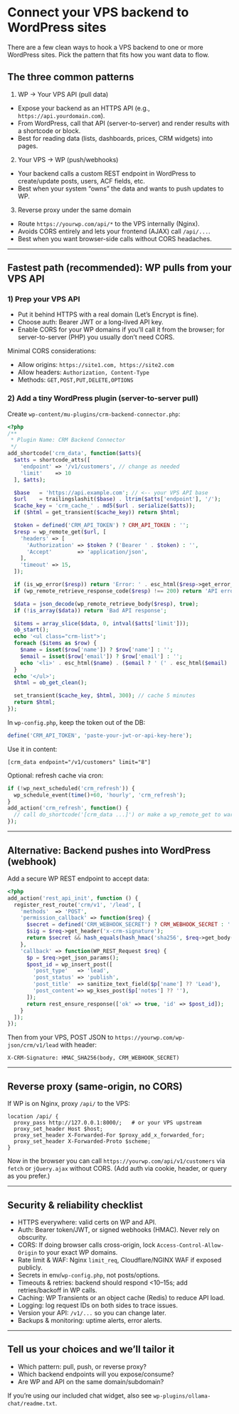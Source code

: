 # Connect your VPS backend to WordPress sites

There are a few clean ways to hook a VPS backend to one or more WordPress sites. Pick the pattern that fits how you want data to flow.

## The three common patterns

1) WP → Your VPS API (pull data)

- Expose your backend as an HTTPS API (e.g., `https://api.yourdomain.com`).
- From WordPress, call that API (server-to-server) and render results with a shortcode or block.
- Best for reading data (lists, dashboards, prices, CRM widgets) into pages.

2) Your VPS → WP (push/webhooks)

- Your backend calls a custom REST endpoint in WordPress to create/update posts, users, ACF fields, etc.
- Best when your system “owns” the data and wants to push updates to WP.

3) Reverse proxy under the same domain

- Route `https://yourwp.com/api/*` to the VPS internally (Nginx).
- Avoids CORS entirely and lets your frontend (AJAX) call `/api/...`.
- Best when you want browser-side calls without CORS headaches.

---

## Fastest path (recommended): WP pulls from your VPS API

### 1) Prep your VPS API

- Put it behind HTTPS with a real domain (Let’s Encrypt is fine).
- Choose auth: Bearer JWT or a long-lived API key.
- Enable CORS for your WP domains if you’ll call it from the browser; for server-to-server (PHP) you usually don’t need CORS.

Minimal CORS considerations:
- Allow origins: `https://site1.com, https://site2.com`
- Allow headers: `Authorization, Content-Type`
- Methods: `GET,POST,PUT,DELETE,OPTIONS`

### 2) Add a tiny WordPress plugin (server-to-server pull)

Create `wp-content/mu-plugins/crm-backend-connector.php`:

```php
<?php
/**
 * Plugin Name: CRM Backend Connector
 */
add_shortcode('crm_data', function($atts){
  $atts = shortcode_atts([
    'endpoint' => '/v1/customers', // change as needed
    'limit'    => 10
  ], $atts);

  $base   = 'https://api.example.com'; // <-- your VPS API base
  $url    = trailingslashit($base) . ltrim($atts['endpoint'], '/');
  $cache_key = 'crm_cache_' . md5($url . serialize($atts));
  if ($html = get_transient($cache_key)) return $html;

  $token = defined('CRM_API_TOKEN') ? CRM_API_TOKEN : '';
  $resp = wp_remote_get($url, [
    'headers' => [
      'Authorization' => $token ? ('Bearer ' . $token) : '',
      'Accept'        => 'application/json',
    ],
    'timeout' => 15,
  ]);

  if (is_wp_error($resp)) return 'Error: ' . esc_html($resp->get_error_message());
  if (wp_remote_retrieve_response_code($resp) !== 200) return 'API error';

  $data = json_decode(wp_remote_retrieve_body($resp), true);
  if (!is_array($data)) return 'Bad API response';

  $items = array_slice($data, 0, intval($atts['limit']));
  ob_start();
  echo '<ul class="crm-list">';
  foreach ($items as $row) {
    $name = isset($row['name']) ? $row['name'] : '';
    $email = isset($row['email']) ? $row['email'] : '';
    echo '<li>' . esc_html($name) . ($email ? ' (' . esc_html($email) . ')' : '') . '</li>';
  }
  echo '</ul>';
  $html = ob_get_clean();

  set_transient($cache_key, $html, 300); // cache 5 minutes
  return $html;
});
```

In `wp-config.php`, keep the token out of the DB:

```php
define('CRM_API_TOKEN', 'paste-your-jwt-or-api-key-here');
```

Use it in content:

```
[crm_data endpoint="/v1/customers" limit="8"]
```

Optional: refresh cache via cron:

```php
if (!wp_next_scheduled('crm_refresh')) {
  wp_schedule_event(time()+60, 'hourly', 'crm_refresh');
}
add_action('crm_refresh', function() {
  // call do_shortcode('[crm_data ...]') or make a wp_remote_get to warm cache
});
```

---

## Alternative: Backend pushes into WordPress (webhook)

Add a secure WP REST endpoint to accept data:

```php
<?php
add_action('rest_api_init', function () {
  register_rest_route('crm/v1', '/lead', [
    'methods'  => 'POST',
    'permission_callback' => function($req) {
      $secret = defined('CRM_WEBHOOK_SECRET') ? CRM_WEBHOOK_SECRET : '';
      $sig = $req->get_header('x-crm-signature');
      return $secret && hash_equals(hash_hmac('sha256', $req->get_body(), $secret), $sig);
    },
    'callback' => function(WP_REST_Request $req) {
      $p = $req->get_json_params();
      $post_id = wp_insert_post([
        'post_type'   => 'lead',
        'post_status' => 'publish',
        'post_title'  => sanitize_text_field($p['name'] ?? 'Lead'),
        'post_content'=> wp_kses_post($p['notes'] ?? ''),
      ]);
      return rest_ensure_response(['ok' => true, 'id' => $post_id]);
    }
  ]);
});
```

Then from your VPS, POST JSON to `https://yourwp.com/wp-json/crm/v1/lead` with header:

```
X-CRM-Signature: HMAC_SHA256(body, CRM_WEBHOOK_SECRET)
```

---

## Reverse proxy (same-origin, no CORS)

If WP is on Nginx, proxy `/api/` to the VPS:

```nginx
location /api/ {
  proxy_pass http://127.0.0.1:8000/;   # or your VPS upstream
  proxy_set_header Host $host;
  proxy_set_header X-Forwarded-For $proxy_add_x_forwarded_for;
  proxy_set_header X-Forwarded-Proto $scheme;
}
```

Now in the browser you can call `https://yourwp.com/api/v1/customers` via `fetch` or `jQuery.ajax` without CORS. (Add auth via cookie, header, or query as you prefer.)

---

## Security & reliability checklist

- HTTPS everywhere: valid certs on WP and API.
- Auth: Bearer token/JWT, or signed webhooks (HMAC). Never rely on obscurity.
- CORS: If doing browser calls cross-origin, lock `Access-Control-Allow-Origin` to your exact WP domains.
- Rate limit & WAF: Nginx `limit_req`, Cloudflare/NGINX WAF if exposed publicly.
- Secrets in env/`wp-config.php`, not posts/options.
- Timeouts & retries: backend should respond <10–15s; add retries/backoff in WP calls.
- Caching: WP Transients or an object cache (Redis) to reduce API load.
- Logging: log request IDs on both sides to trace issues.
- Version your API: `/v1/...` so you can change later.
- Backups & monitoring: uptime alerts, error alerts.

---

## Tell us your choices and we’ll tailor it

- Which pattern: pull, push, or reverse proxy?
- Which backend endpoints will you expose/consume?
- Are WP and API on the same domain/subdomain?

If you’re using our included chat widget, also see `wp-plugins/ollama-chat/readme.txt`.

